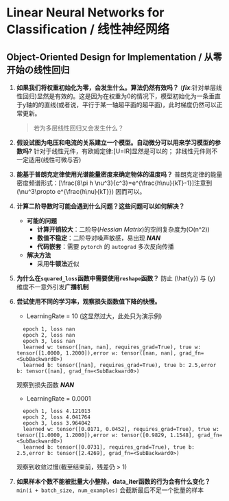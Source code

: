 # Linear Neural Networks for Classification / 线性神经网络

## Object-Oriented Design for Implementation / 从零开始の线性回归

1. **如果我们将权重初始化为零，会发生什么。算法仍然有效吗？**
  (***fix***:针对单层线性回归)显然是有效的。这是因为在权重为0的情况下，模型初始化为一条垂直于y轴的的直线(或者说，平行于某一轴超平面的超平面)，此时梯度仍然可以正常更新。
    > 若为多层线性回归又会发生什么？
2. **假设试图为电压和电流的关系建立一个模型。自动微分可以用来学习模型的参数吗?**
  针对于线性元件，有欧姆定律:\[U=IR\]显然是可以的；
  非线性元件则不一定适用(线性可微与否)
3. **能基于普朗克定律使用光谱能量密度来确定物体的温度吗？**
  普朗克定律的能量密度频谱形式：\[\frac{8\pi h \nu^3}{c^3}=e^{\frac{h\nu}{kT}-1}\]注意到 \(\nu^3\propto e^{\frac{h\nu}{kT}}\) 因而可以。
4. **计算二阶导数时可能会遇到什么问题？这些问题可以如何解决？**
    - **可能的问题**
      - **计算开销较大**：二阶导(*Hessian Matrix*)的空间复杂度为\(O(n^2)\)
      - **数值不稳定**：二阶导对噪声敏感，易出现 ***NAN***
      - **代码嵌套**：需要 `pytorch` 的 `autograd` 多次反向传播
    - **解决方法**
      - 采用**牛顿法**近似
5. **为什么在`squared_loss`函数中需要使用`reshape`函数？**
   防止 \(\hat{y}\) 与 \(y\) 维度不一意外引发**广播机制**
6. **尝试使用不同的学习率，观察损失函数值下降的快慢。**
   - LearningRate = 10 (这显然过大，此处只为演示例)

    ```text
      epoch 1, loss nan
      epoch 2, loss nan
      epoch 3, loss nan
      learned w: tensor([nan, nan], requires_grad=True), true w: tensor([1.0000, 1.2000]),error w: tensor([nan, nan], grad_fn=<SubBackward0>)
      learned b: tensor([nan], requires_grad=True), true b: 2.5,error b: tensor([nan], grad_fn=<SubBackward0>)
    ```

    观察到损失函数 ***NAN***
   - LearningRate = 0.0001
  
    ```text
      epoch 1, loss 4.121013
      epoch 2, loss 4.041764
      epoch 3, loss 3.964042
      learned w: tensor([0.0171, 0.0452], requires_grad=True), true w: tensor([1.0000, 1.2000]),error w: tensor([0.9829, 1.1548], grad_fn=<SubBackward0>)
      learned b: tensor([0.0731], requires_grad=True), true b: 2.5,error b: tensor([2.4269], grad_fn=<SubBackward0>)
    ```

    观察到收敛过慢(截至结束前，残差仍 > 1)
7. **如果样本个数不能被批量大小整除，data_iter函数的行为会有什么变化？**
  `min(i + batch_size, num_examples)` 会截断最后不足一个批量的样本
  